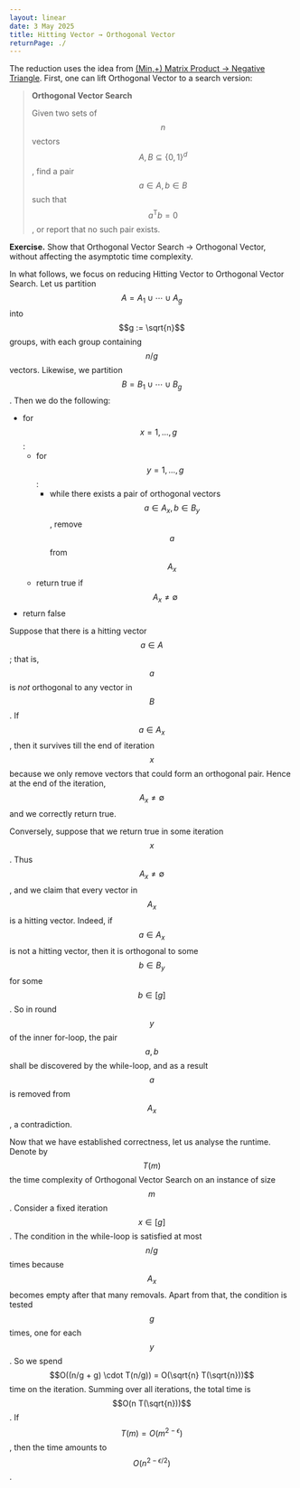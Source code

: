 ```yaml
---
layout: linear
date: 3 May 2025
title: Hitting Vector → Orthogonal Vector
returnPage: ./
---
```


The reduction uses the idea from [(Min,+) Matrix Product → Negative Triangle](./minplus-negtriangle.html). First, one can lift Orthogonal Vector to a search version:

> **Orthogonal Vector Search**
>
> Given two sets of $$n$$ vectors $$A, B \subseteq \{0,1\}^d$$, find a pair $$a \in A, b \in B$$ such that $$a^{\mathrm{T}} b = 0$$, or report that no such pair exists.

**Exercise.**
Show that Orthogonal Vector Search → Orthogonal Vector, without affecting the asymptotic time complexity.

In what follows, we focus on reducing Hitting Vector to Orthogonal Vector Search. Let us partition $$A = A_1 \cup \cdots \cup A_g$$ into $$g := \sqrt{n}$$ groups, with each group containing $$n/g$$ vectors. Likewise, we partition $$B = B_1 \cup \cdots \cup B_g$$. Then we do the following:

- for $$x = 1, \dots, g$$:
	- for $$y = 1, \dots, g$$:
		- while there exists a pair of orthogonal vectors $$a \in A_x, b \in B_y$$, remove $$a$$ from $$A_x$$
	- return true if $$A_x \neq \emptyset$$
- return false

Suppose that there is a hitting vector $$a \in A$$; that is, $$a$$ is *not* orthogonal to any vector in $$B$$. If $$a \in A_x$$, then it survives till the end of iteration $$x$$ because we only remove vectors that could form an orthogonal pair. Hence at the end of the iteration, $$A_x \neq \emptyset$$ and we correctly return true.

Conversely, suppose that we return true in some iteration $$x$$. Thus $$A_x \neq \emptyset$$, and we claim that every vector in $$A_x$$ is a hitting vector. Indeed, if $$a \in A_x$$ is not a hitting vector, then it is orthogonal to some $$b \in B_y$$ for some $$b \in [g]$$. So in round $$y$$ of the inner for-loop, the pair $$a,b$$ shall be discovered by the while-loop, and as a result $$a$$ is removed from $$A_x$$, a contradiction.

Now that we have established correctness, let us analyse the runtime. Denote by $$T(m)$$ the time complexity of Orthogonal Vector Search on an instance of size $$m$$. Consider a fixed iteration $$x \in [g]$$. The condition in the while-loop is satisfied at most $$n/g$$ times because $$A_x$$ becomes empty after that many removals. Apart from that, the condition is tested $$g$$ times, one for each $$y$$. So we spend $$O((n/g + g) \cdot T(n/g)) = O(\sqrt{n} T(\sqrt{n}))$$ time on the iteration. Summing over all iterations, the total time is $$O(n T(\sqrt{n}))$$. If $$T(m) = O(m^{2 - \epsilon})$$, then the time amounts to $$O(n^{2-\epsilon/2})$$.
